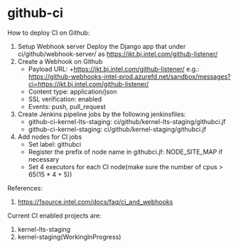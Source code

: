 # github-ci

How to deploy CI on Github:
1. Setup Webhook server
   Deploy the Django app that under ci/github/webhook-server/ as https://ikt.bj.intel.com/github-listener/
2. Create a Webhook on Github
   - Payload URL: <webhook-proxy-url>+https://ikt.bj.intel.com/github-listener/
       e.g.: https://github-webhooks-intel-prod.azurefd.net/sandbox/messages?ci=https://ikt.bj.intel.com/github-listener/
   - Content type: application/json
   - SSL verification: enabled
   - Events: push, pull_request
3. Create Jenkins pipeline jobs by the following jenkinsfiles:
   - github-ci-kernel-lts-staging: ci/github/kernel-lts-staging/githubci.jf
   - github-ci-kernel-staging: ci/github/kernel-staging/githubci.jf
4. Add nodes for CI jobs
   - Set label: githubci
   - Register the prefix of node name in githubci.jf: NODE_SITE_MAP if necessary
   - Set 4 executors for each CI node(make sure the number of cpus > 65(15 * 4 + 5))

References:
1. https://1source.intel.com/docs/faq/ci_and_webhooks

Current CI enabled projects are:
1. kernel-lts-staging
2. kernel-staging(WorkingInProgress)


